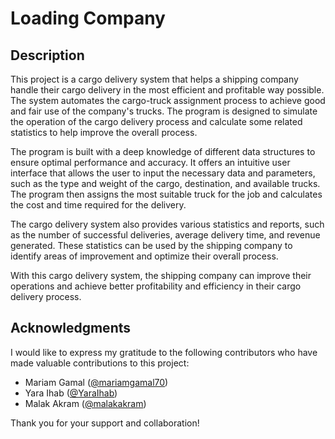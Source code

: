 
# Loading Company

## Description
This project is a cargo delivery system that helps a shipping company handle their cargo delivery in the most efficient and profitable way possible. The system automates the cargo-truck assignment process to achieve good and fair use of the company's trucks. The program is designed to simulate the operation of the cargo delivery process and calculate some related statistics to help improve the overall process.

The program is built with a deep knowledge of different data structures to ensure optimal performance and accuracy. It offers an intuitive user interface that allows the user to input the necessary data and parameters, such as the type and weight of the cargo, destination, and available trucks. The program then assigns the most suitable truck for the job and calculates the cost and time required for the delivery.

The cargo delivery system also provides various statistics and reports, such as the number of successful deliveries, average delivery time, and revenue generated. These statistics can be used by the shipping company to identify areas of improvement and optimize their overall process.

With this cargo delivery system, the shipping company can improve their operations and achieve better profitability and efficiency in their cargo delivery process.


## Acknowledgments

I would like to express my gratitude to the following contributors who have made valuable contributions to this project:

- Mariam Gamal ([@mariamgamal70](https://github.com/mariamgamal70))
- Yara Ihab ([@YaraIhab](https://github.com/YaraIhab))
- Malak Akram ([@malakakram](https://github.com/malakakram))

Thank you for your support and collaboration!
